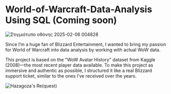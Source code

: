 # World-of-Warcraft-Data-Analysis Using SQL (Coming soon)
![Στιγμιότυπο οθόνης 2025-02-06 004828](https://github.com/user-attachments/assets/43b6c76e-01f1-4503-86b3-d17b815e2efa)

Since I’m a huge fan of Blizzard Entertainment, I wanted to bring my passion for World of Warcraft into data analysis by working with actual WoW data.

This project is based on the "WoW Avatar History" dataset from Kaggle (2008)—the most recent player data available.
To make this project as immersive and authentic as possible, I structured it like a real Blizzard support ticket, similar to the ones I’ve received over the years.

![Hazagoza's Re(quest)](https://github.com/user-attachments/assets/6782d092-9325-4895-8163-007a96f055d5)







